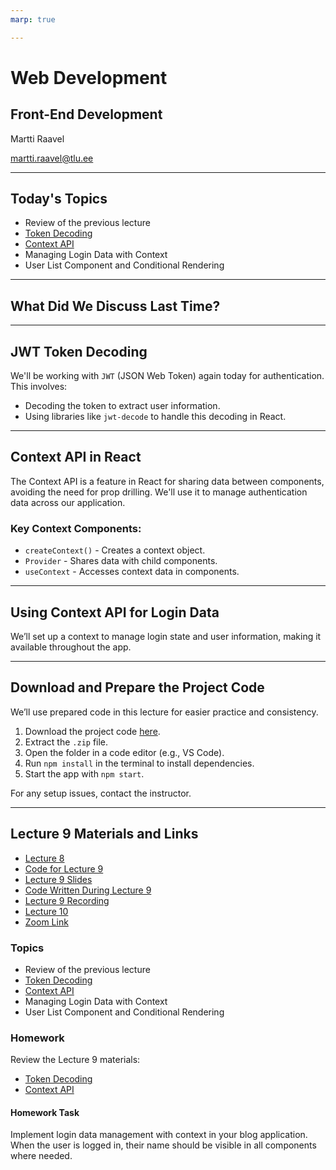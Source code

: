 ```yaml
---
marp: true

---
```

# Web Development

## Front-End Development

Martti Raavel

<martti.raavel@tlu.ee>

---

## Today's Topics

- Review of the previous lecture
- [Token Decoding](../../../Subjects/Front-End-Frameworks/Topics/React-Decode-JWT/README.md)
- [Context API](../../../Subjects/Front-End-Frameworks/Topics/React-Context-API/README.md)
- Managing Login Data with Context
- User List Component and Conditional Rendering

---

## What Did We Discuss Last Time?

---

## JWT Token Decoding

We'll be working with `JWT` (JSON Web Token) again today for authentication. This involves:

- Decoding the token to extract user information.
- Using libraries like `jwt-decode` to handle this decoding in React.

---

## Context API in React

The Context API is a feature in React for sharing data between components, avoiding the need for prop drilling. We'll use it to manage authentication data across our application.

### Key Context Components:

- `createContext()` - Creates a context object.
- `Provider` - Shares data with child components.
- `useContext` - Accesses context data in components.

---

## Using Context API for Login Data

We’ll set up a context to manage login state and user information, making it available throughout the app.

---

## Download and Prepare the Project Code

We’ll use prepared code in this lecture for easier practice and consistency.

1. Download the project code [here](./code/blog.zip).
2. Extract the `.zip` file.
3. Open the folder in a code editor (e.g., VS Code).
4. Run `npm install` in the terminal to install dependencies.
5. Start the app with `npm start`.

For any setup issues, contact the instructor.

---

## Lecture 9 Materials and Links

- [Lecture 8](../Lesson-08/README.md)
- [Code for Lecture 9](./code/blog.zip)
- [Lecture 9 Slides](Slides.md)
- [Code Written During Lecture 9]()
- [Lecture 9 Recording]()
- [Lecture 10](../Lesson-10/README.md)
- [Zoom Link]()

### Topics

- Review of the previous lecture
- [Token Decoding](https://github.com/FE-BE-Microdegrees/Subjects/tree/Front-end-Lessons/Front-End-Frameworks/Topics/React-Decode-JWT/README.md)
- [Context API](https://github.com/FE-BE-Microdegrees/Subjects/tree/Front-end-Lessons/Front-End-Frameworks/Topics/React-Context-API/README.md)
- Managing Login Data with Context
- User List Component and Conditional Rendering

### Homework

Review the Lecture 9 materials:

- [Token Decoding](https://github.com/FE-BE-Microdegrees/Subjects/tree/Front-end-Lessons/Front-End-Frameworks/Topics/React-Decode-JWT/README.md)
- [Context API](https://github.com/FE-BE-Microdegrees/Subjects/tree/Front-end-Lessons/Front-End-Frameworks/Topics/React-Context-API/README.md)

#### Homework Task

Implement login data management with context in your blog application. When the user is logged in, their name should be visible in all components where needed.
